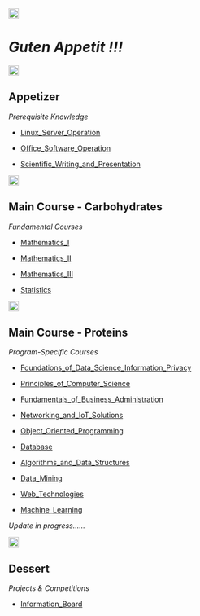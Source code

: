 <img src="https://fzhang.bioinfo-lab.com/img/white.png" height="20">

# *Guten Appetit !!!*

<img src="https://fzhang.bioinfo-lab.com/img/white.png" height="20">


## Appetizer

*Prerequisite Knowledge*

- [Linux_Server_Operation](Linux_Server_Operation)

- [Office_Software_Operation](Office_Software_Operation)

- [Scientific_Writing_and_Presentation](Scientific_Writing_and_Presentation)

<img src="https://fzhang.bioinfo-lab.com/img/white.png" height="20">


## Main Course - Carbohydrates

*Fundamental Courses*

- [Mathematics_I](Mathematics_I)

- [Mathematics_II](Mathematics_II)

- [Mathematics_III](Mathematics_III)

- [Statistics](Statistics)

<img src="https://fzhang.bioinfo-lab.com/img/white.png" height="20">


## Main Course - Proteins

*Program-Specific Courses*

- [Foundations_of_Data_Science_Information_Privacy](Foundations_of_Data_Science_Information_Privacy)

- [Principles_of_Computer_Science](Principles_of_Computer_Science)

- [Fundamentals_of_Business_Administration](Fundamentals_of_Business_Administration)

- [Networking_and_IoT_Solutions](Networking_and_IoT_Solutions)

- [Object_Oriented_Programming](Object_Oriented_Programming)

- [Database](Database)

- [Algorithms_and_Data_Structures](Algorithms_and_Data_Structures)

- [Data_Mining](Data_Mining)

- [Web_Technologies](Web_Technologies)

- [Machine_Learning](Machine_Learning)

*Update in progress......*

<img src="https://fzhang.bioinfo-lab.com/img/white.png" height="20">


## Dessert

*Projects & Competitions*

- [Information_Board](Information_Board)



<img src="https://fzhang.bioinfo-lab.com/img/white.png" height="1">

